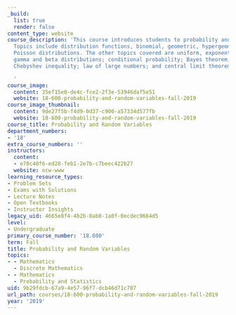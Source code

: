 ```yaml
---
_build:
  list: true
  render: false
content_type: website
course_description: 'This course introduces students to probability and random variables.
  Topics include distribution functions, binomial, geometric, hypergeometric, and
  Poisson distributions. The other topics covered are uniform, exponential, normal,
  gamma and beta distributions; conditional probability; Bayes theorem; joint distributions;
  Chebyshev inequality; law of large numbers; and central limit theorem.

  '
course_image:
  content: 35ef15e0-de4c-fce2-2f3e-53946daf5e51
  website: 18-600-probability-and-random-variables-fall-2019
course_image_thumbnail:
  content: 9de27f5b-f4d9-0d37-c900-a57334d577fb
  website: 18-600-probability-and-random-variables-fall-2019
course_title: Probability and Random Variables
department_numbers:
- '18'
extra_course_numbers: ''
instructors:
  content:
  - e70c40f6-ed28-feb1-2e7b-c7beec422b27
  website: ocw-www
learning_resource_types:
- Problem Sets
- Exams with Solutions
- Lecture Notes
- Open Textbooks
- Instructor Insights
legacy_uid: 4665e8f4-4b2b-8ab8-1a0f-0ecdec9664d5
level:
- Undergraduate
primary_course_number: '18.600'
term: Fall
title: Probability and Random Variables
topics:
- - Mathematics
  - Discrete Mathematics
- - Mathematics
  - Probability and Statistics
uid: 9b29fdcb-67a9-4e57-96f7-dcb46d71c707
url_path: courses/18-600-probability-and-random-variables-fall-2019
year: '2019'
---
```

